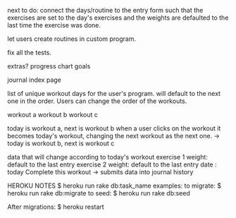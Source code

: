 next to do:
  connect the days/routine to the entry form such that the exercises are set to the day's exercises and the weights are defaulted to the last time the exercise was done.

  let users create routines in custom program.

  fix all the tests.


extras?
progress chart
goals



journal index page

 list of unique workout days for the user's program. will default to the next one in the order. Users can change the order of the workouts.

workout a  workout b  workout c

today is workout a, next is workout b
 when a user clicks on the workout it becomes today's workout, changing the next workout as the next one.
  -> today is workout b, next is workout c

 data that will change according to today's workout
exercise 1 weight: default to the last entry
exercise 2 weight: default to the last entry
date : today
Complete this workout -> submits data into journal history



HEROKU NOTES
$ heroku run rake db:task_name
examples:
to migrate:
$ heroku run rake db:migrate
to seed:
$ heroku run rake db:seed

After migrations:
$ heroku restart
